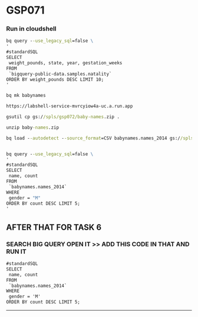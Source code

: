 # GSP071
### Run in cloudshell
```cmd
bq query --use_legacy_sql=false \
'
#standardSQL
SELECT
 weight_pounds, state, year, gestation_weeks
FROM
 `bigquery-public-data.samples.natality`
ORDER BY weight_pounds DESC LIMIT 10;
'

bq mk babynames

https://labshell-service-mvrcyiow4a-uc.a.run.app

gsutil cp gs://spls/gsp072/baby-names.zip .

unzip baby-names.zip

bq load --autodetect --source_format=CSV babynames.names_2014 gs://spls/gsp072/baby-names/yob2014.txt name:string,gender:string,count:integer


bq query --use_legacy_sql=false \
'
#standardSQL
SELECT
 name, count
FROM
 `babynames.names_2014`
WHERE
 gender = "M"
ORDER BY count DESC LIMIT 5;
'
```
## AFTER THAT FOR TASK 6 
### SEARCH BIG QUERY OPEN IT >> ADD THIS CODE IN THAT AND RUN IT 
```cmd
#standardSQL
SELECT
 name, count
FROM
 `babynames.names_2014`
WHERE
 gender = 'M'
ORDER BY count DESC LIMIT 5;
```
---

